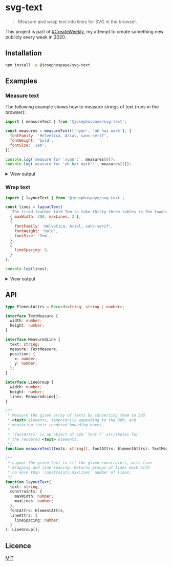 # svg-text

> Measure and wrap text into lines for SVG in the browser.

This project is part of [#CreateWeekly](https://twitter.com/JosephusPaye/status/1214853295023411200), my attempt to create something new publicly every week in 2020.

## Installation

```bash
npm install -g @josephuspaye/svg-text
```

## Examples

### Measure text

The following example shows how to measure strings of text (runs in the browser):

```js
import { measureText } from '@josephuspaye/svg-text';

const measures = measureText(['nyan', 'oh hai mark'], {
  fontFamily: 'Helvetica, Arial, sans-serif',
  fontWeight: 'bold',
  fontSize: '2em',
});

console.log(`measure for 'nyan':`, measures[0]);
console.log(`measure for 'oh hai mark':`, measures[1]);
```

<details>
<summary>View output</summary>

```
measure for 'nyan': { width: 74.6875, height: 35.21875 }
measure for 'oh hai mark': { width: 180.21875, height: 35.21875 }
```

</details>

### Wrap text

```js
import { layoutText } from '@josephuspaye/svg-text';

const lines = layoutText(
  'The tired teacher told Tom to take thirty-three tables to the townhall.',
  { maxWidth: 300, maxLines: 2 },
  {
    fontFamily: 'Helvetica, Arial, sans-serif',
    fontWeight: 'bold',
    fontSize: '2em',
  },
  {
    lineSpacing: 8,
  }
);

console.log(lines);
```

<details>
<summary>View output</summary>

```js
[
  {
    width: 259.015625,
    height: 78.4375,
    lines: [
      {
        text: 'The tired teacher',
        measure: {
          width: 259.015625,
          height: 35.21875,
        },
        position: {
          x: 0,
          y: 0,
        },
      },
      {
        text: 'told Tom to take',
        measure: {
          width: 244.734375,
          height: 35.21875,
        },
        position: {
          x: 0,
          y: 43.21875,
        },
      },
    ],
  },
  {
    width: 270.28125,
    height: 78.4375,
    lines: [
      {
        text: 'thirty-three tables',
        measure: {
          width: 270.28125,
          height: 35.21875,
        },
        position: {
          x: 0,
          y: 0,
        },
      },
      {
        text: 'to the townhall.',
        measure: {
          width: 234.640625,
          height: 35.21875,
        },
        position: {
          x: 0,
          y: 43.21875,
        },
      },
    ],
  },
];
```

</details>

## API

```ts
type ElementAttrs = Record<string, string | number>;

interface TextMeasure {
  width: number;
  height: number;
}

interface MeasuredLine {
  text: string;
  measure: TextMeasure;
  position: {
    x: number;
    y: number;
  };
}

interface LineGroup {
  width: number;
  height: number;
  lines: MeasuredLine[];
}

/**
 * Measure the given array of texts by converting them to SVG
 * <text> elements, temporarily appending to the DOM, and
 * measuring their rendered bounding boxes.
 *
 * `fontAttrs` is an object of SVG `font-*` attributes for
 * the rendered <text> elements.
 */
function measureText(texts: string[], fontAttrs: ElementAttrs): TextMeasure[];

/**
 * Layout the given text to fit the given constraints, with line
 * wrapping and line spacing. Returns groups of lines each with
 * no more than `constraints.maxLines` number of lines.
 */
function layoutText(
  text: string,
  constraints: {
    maxWidth: number;
    maxLines: number;
  },
  fontAttrs: ElementAttrs,
  lineAttrs: {
    lineSpacing: number;
  }
): LineGroup[];
```

## Licence

[MIT](LICENCE)
